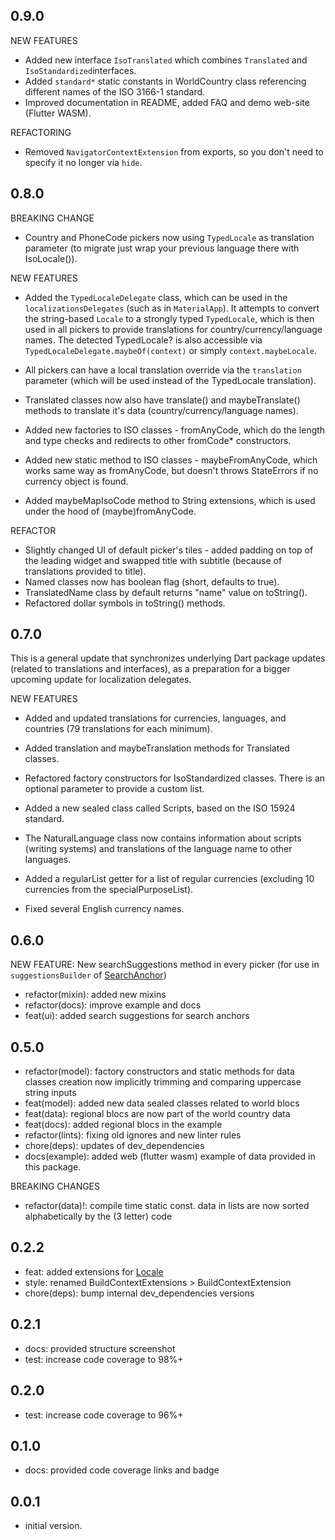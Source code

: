 ## 0.9.0

NEW FEATURES

- Added new interface `IsoTranslated` which combines `Translated` and `IsoStandardized`interfaces.
- Added `standard*` static constants in WorldCountry class referencing different names of the ISO 3166-1 standard.
- Improved documentation in README, added FAQ and demo web-site (Flutter WASM).

REFACTORING

- Removed `NavigatorContextExtension` from exports, so you don't need to specify it no longer via `hide`.

## 0.8.0

BREAKING CHANGE

- Country and PhoneCode pickers now using `TypedLocale` as translation parameter (to migrate just wrap your previous language there with IsoLocale()).

NEW FEATURES

- Added the `TypedLocaleDelegate` class, which can be used in the `localizationsDelegates` (such as in `MaterialApp`). It attempts to convert the string-based `Locale` to a strongly typed `TypedLocale`, which is then used in all pickers to provide translations for country/currency/language names. The detected TypedLocale? is also accessible via `TypedLocaleDelegate.maybeOf(context)` or simply `context.maybeLocale`.
- All pickers can have a local translation override via the `translation` parameter (which will be used instead of the TypedLocale translation).
- Translated classes now also have translate() and maybeTranslate() methods to translate it's data (country/currency/language names).

- Added new factories to ISO classes - fromAnyCode, which do the length and type checks and redirects to other fromCode\* constructors.
- Added new static method to ISO classes - maybeFromAnyCode, which works same way as fromAnyCode, but doesn't throws StateErrors if no currency object is found.
- Added maybeMapIsoCode method to String extensions, which is used under the hood of (maybe)fromAnyCode.

REFACTOR

- Slightly changed UI of default picker's tiles - added padding on top of the leading widget and swapped title with subtitle (because of translations provided to title).
- Named classes now has boolean flag (short, defaults to true).
- TranslatedName class by default returns "name" value on toString().
- Refactored dollar symbols in toString() methods.

## 0.7.0

This is a general update that synchronizes underlying Dart package updates (related to translations and interfaces), as a preparation for a bigger upcoming update for localization delegates.

NEW FEATURES

- Added and updated translations for currencies, languages, and countries (79 translations for each minimum).
- Added translation and maybeTranslation methods for Translated classes.
- Refactored factory constructors for IsoStandardized classes. There is an optional parameter to provide a custom list.

- Added a new sealed class called Scripts, based on the ISO 15924 standard.
- The NaturalLanguage class now contains information about scripts (writing systems) and translations of the language name to other languages.

- Added a regularList getter for a list of regular currencies (excluding 10 currencies from the specialPurposeList).
- Fixed several English currency names.

## 0.6.0

NEW FEATURE: New searchSuggestions method in every picker (for use in `suggestionsBuilder` of [SearchAnchor](https://api.flutter.dev/flutter/material/SearchAnchor-class.html))

- refactor(mixin): added new mixins
- refactor(docs): improve example and docs
- feat(ui): added search suggestions for search anchors

## 0.5.0

- refactor(model): factory constructors and static methods for data classes creation now implicitly trimming and comparing uppercase string inputs
- feat(model): added new data sealed classes related to world blocs
- feat(data): regional blocs are now part of the world country data
- feat(docs): added regional blocs in the example
- refactor(lints): fixing old ignores and new linter rules
- chore(deps): updates of dev_dependencies
- docs(example): added web (flutter wasm) example of data provided in this package.

BREAKING CHANGES

- refactor(data)!: compile time static const. data in lists are now sorted alphabetically by the (3 letter) code

## 0.2.2

- feat: added extensions for [Locale](https://api.flutter.dev/flutter/dart-ui/Locale-class.html)
- style: renamed BuildContextExtensions > BuildContextExtension
- chore(deps): bump internal dev_dependencies versions

## 0.2.1

- docs: provided structure screenshot
- test: increase code coverage to 98%+

## 0.2.0

- test: increase code coverage to 96%+

## 0.1.0

- docs: provided code coverage links and badge

## 0.0.1

- initial version.
